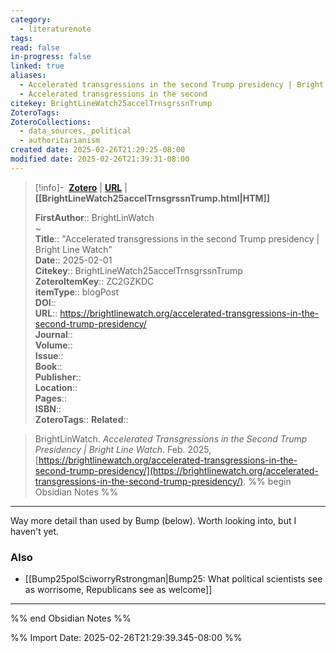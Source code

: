 ```yaml
---
category:
  - literaturenote
tags: 
read: false
in-progress: false
linked: true
aliases:
  - Accelerated transgressions in the second Trump presidency | Bright Line Watch
  - Accelerated transgressions in the second
citekey: BrightLineWatch25accelTrnsgrssnTrump
ZoteroTags: 
ZoteroCollections:
  - data_sources,_political
  - authoritarianism
created date: 2025-02-26T21:29:25-08:00
modified date: 2025-02-26T21:39:31-08:00
---
```


> [!info]- &nbsp;[**Zotero**](zotero://select/library/items/ZC2GZKDC)   | [**URL**](https://brightlinewatch.org/accelerated-transgressions-in-the-second-trump-presidency/) | **[[BrightLineWatch25accelTrnsgrssnTrump.html|HTM]]**
>
> 
> 
> **FirstAuthor**:: BrightLinWatch  
~    
> **Title**:: "Accelerated transgressions in the second Trump presidency | Bright Line Watch"  
> **Date**:: 2025-02-01  
> **Citekey**:: BrightLineWatch25accelTrnsgrssnTrump  
> **ZoteroItemKey**:: ZC2GZKDC  
> **itemType**:: blogPost  
> **DOI**::   
> **URL**:: https://brightlinewatch.org/accelerated-transgressions-in-the-second-trump-presidency/  
> **Journal**::   
> **Volume**::   
> **Issue**::   
> **Book**::   
> **Publisher**::   
> **Location**::    
> **Pages**::   
> **ISBN**::   
> **ZoteroTags**:: 
> **Related**:: 

> BrightLinWatch. _Accelerated Transgressions in the Second Trump Presidency | Bright Line Watch_. Feb. 2025, [https://brightlinewatch.org/accelerated-transgressions-in-the-second-trump-presidency/](https://brightlinewatch.org/accelerated-transgressions-in-the-second-trump-presidency/).
%% begin Obsidian Notes %%
___
Way more detail than used by Bump (below).  Worth looking into, but I haven't yet.

### Also
- [[Bump25polSciworryRstrongman|Bump25: What political scientists see as worrisome, Republicans see as welcome]] 

___
%% end Obsidian Notes %%


%% Import Date: 2025-02-26T21:29:39.345-08:00 %%
